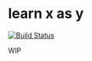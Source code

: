 # learn x as y

[![Build Status](https://travis-ci.com/learnxasy/learnxasy.github.io.svg?branch=master)](https://travis-ci.com/learnxasy/learnxasy.github.io)

WIP